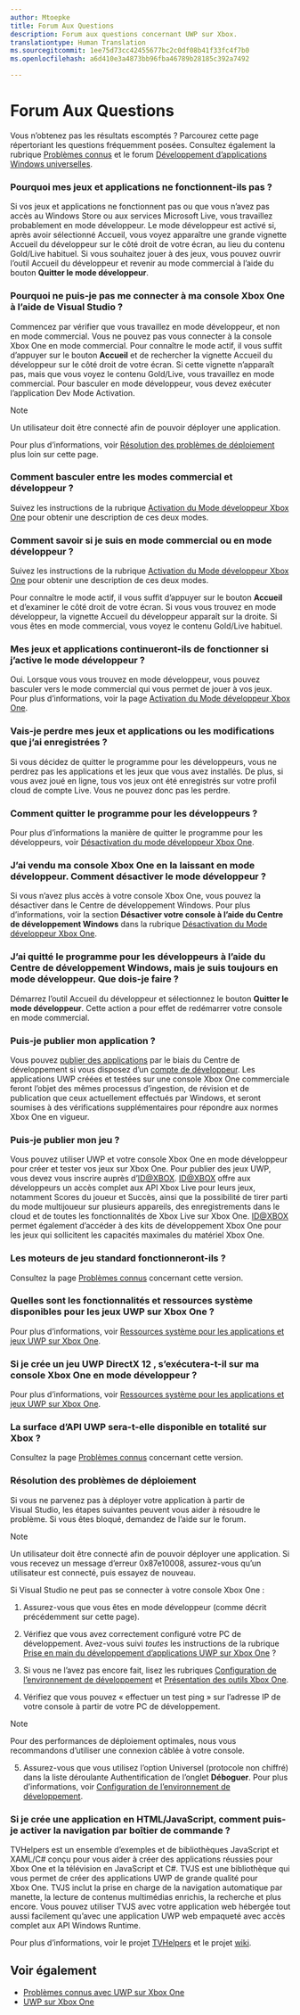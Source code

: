 ```yaml
---
author: Mtoepke
title: Forum Aux Questions
description: Forum aux questions concernant UWP sur Xbox.
translationtype: Human Translation
ms.sourcegitcommit: 1ee75d73cc42455677bc2c0df08b41f33fc4f7b0
ms.openlocfilehash: a6d410e3a4873bb96fba46789b28185c392a7492

---
```


# <a name="frequently-asked-questions"></a>Forum Aux Questions

Vous n’obtenez pas les résultats escomptés ? Parcourez cette page répertoriant les questions fréquemment posées. Consultez également la rubrique [Problèmes connus](known-issues.md) et le forum [Développement d’applications Windows universelles](https://social.msdn.microsoft.com/Forums/windowsapps/en-US/home?forum=wpdevelop). 

### <a name="why-are-my-games-and-apps-not-working"></a>Pourquoi mes jeux et applications ne fonctionnent-ils pas ?

Si vos jeux et applications ne fonctionnent pas ou que vous n’avez pas accès au Windows Store ou aux services Microsoft Live, vous travaillez probablement en mode développeur. Le mode développeur est activé si, après avoir sélectionné Accueil, vous voyez apparaître une grande vignette Accueil du développeur sur le côté droit de votre écran, au lieu du contenu Gold/Live habituel. Si vous souhaitez jouer à des jeux, vous pouvez ouvrir l’outil Accueil du développeur et revenir au mode commercial à l’aide du bouton **Quitter le mode développeur**.

### <a name="why-cant-i-connect-to-my-xbox-one-using-visual-studio"></a>Pourquoi ne puis-je pas me connecter à ma console Xbox One à l’aide de Visual Studio ?

Commencez par vérifier que vous travaillez en mode développeur, et non en mode commercial. Vous ne pouvez pas vous connecter à la console Xbox One en mode commercial. Pour connaître le mode actif, il vous suffit d’appuyer sur le bouton **Accueil** et de rechercher la vignette Accueil du développeur sur le côté droit de votre écran. Si cette vignette n’apparaît pas, mais que vous voyez le contenu Gold/Live, vous travaillez en mode commercial. Pour basculer en mode développeur, vous devez exécuter l’application Dev Mode Activation.

> [!NOTE]
> Un utilisateur doit être connecté afin de pouvoir déployer une application.

Pour plus d’informations, voir [Résolution des problèmes de déploiement](#fixing-deployment-failures) plus loin sur cette page.

### <a name="how-do-i-switch-between-retail-mode-and-developer-mode"></a>Comment basculer entre les modes commercial et développeur ?

Suivez les instructions de la rubrique [Activation du Mode développeur Xbox One](devkit-activation.md) pour obtenir une description de ces deux modes.

### <a name="how-do-i-know-if-i-am-in-retail-mode-or-developer-mode"></a>Comment savoir si je suis en mode commercial ou en mode développeur ?

Suivez les instructions de la rubrique [Activation du Mode développeur Xbox One](devkit-activation.md) pour obtenir une description de ces deux modes. 

Pour connaître le mode actif, il vous suffit d’appuyer sur le bouton **Accueil** et d’examiner le côté droit de votre écran. Si vous vous trouvez en mode développeur, la vignette Accueil du développeur apparaît sur la droite. Si vous êtes en mode commercial, vous voyez le contenu Gold/Live habituel.

### <a name="will-my-games-and-apps-still-work-if-i-activate-developer-mode"></a>Mes jeux et applications continueront-ils de fonctionner si j’active le mode développeur ?

Oui. Lorsque vous vous trouvez en mode développeur, vous pouvez basculer vers le mode commercial qui vous permet de jouer à vos jeux. Pour plus d’informations, voir la page [Activation du Mode développeur Xbox One](devkit-activation.md). 

### <a name="will-i-lose-my-games-and-apps-or-saved-changes"></a>Vais-je perdre mes jeux et applications ou les modifications que j’ai enregistrées ?

Si vous décidez de quitter le programme pour les développeurs, vous ne perdrez pas les applications et les jeux que vous avez installés. De plus, si vous avez joué en ligne, tous vos jeux ont été enregistrés sur votre profil cloud de compte Live. Vous ne pouvez donc pas les perdre.

### <a name="how-do-i-leave-the-developer-program"></a>Comment quitter le programme pour les développeurs ?

Pour plus d’informations la manière de quitter le programme pour les développeurs, voir [Désactivation du mode développeur Xbox One](devkit-deactivation.md).

### <a name="i-sold-my-xbox-one-and-left-it-in-developer-mode-how-do-i-deactivate-developer-mode"></a>J’ai vendu ma console Xbox One en la laissant en mode développeur. Comment désactiver le mode développeur ?

Si vous n’avez plus accès à votre console Xbox One, vous pouvez la désactiver dans le Centre de développement Windows. Pour plus d’informations, voir la section **Désactiver votre console à l’aide du Centre de développement Windows** dans la rubrique [Désactivation du Mode développeur Xbox One](devkit-deactivation.md#deactivate-your-console-using-windows-dev-center). 

### <a name="i-left-the-developer-program-using-windows-dev-center-but-im-in-still-developer-mode-what-do-i-do"></a>J’ai quitté le programme pour les développeurs à l’aide du Centre de développement Windows, mais je suis toujours en mode développeur. Que dois-je faire ?

Démarrez l’outil Accueil du développeur et sélectionnez le bouton **Quitter le mode développeur**. Cette action a pour effet de redémarrer votre console en mode commercial. 

### <a name="can-i-publish-my-app"></a>Puis-je publier mon application ?

Vous pouvez [publier des applications](../publish/index.md) par le biais du Centre de développement si vous disposez d’un [compte de développeur](https://developer.microsoft.com/store/register). Les applications UWP créées et testées sur une console Xbox One commerciale feront l’objet des mêmes processus d’ingestion, de révision et de publication que ceux actuellement effectués par Windows, et seront soumises à des vérifications supplémentaires pour répondre aux normes Xbox One en vigueur.

### <a name="can-i-publish-my-game"></a>Puis-je publier mon jeu ?

Vous pouvez utiliser UWP et votre console Xbox One en mode développeur pour créer et tester vos jeux sur Xbox One. Pour publier des jeux UWP, vous devez vous inscrire auprès d’[ID@XBOX](http://www.xbox.com/Developers/id). 
[ID@XBOX](http://www.xbox.com/Developers/id) offre aux développeurs un accès complet aux API Xbox Live pour leurs jeux, notamment Scores du joueur et Succès, ainsi que la possibilité de tirer parti du mode multijoueur sur plusieurs appareils, des enregistrements dans le cloud et de toutes les fonctionnalités de Xbox Live sur Xbox One. 
[ID@XBOX](http://www.xbox.com/Developers/id) permet également d’accéder à des kits de développement Xbox One pour les jeux qui sollicitent les capacités maximales du matériel Xbox One.

### <a name="will-the-standard-game-engines-work"></a>Les moteurs de jeu standard fonctionneront-ils ?

Consultez la page [Problèmes connus](known-issues.md) concernant cette version.

### <a name="what-capabilities-and-system-resources-are-available-to-uwp-games-on-xbox-one"></a>Quelles sont les fonctionnalités et ressources système disponibles pour les jeux UWP sur Xbox One ? 

Pour plus d’informations, voir [Ressources système pour les applications et jeux UWP sur Xbox One](system-resource-allocation.md).

### <a name="if-i-create-a-directx-12-uwp-game-will-it-run-on-my-xbox-one-in-developer-mode"></a>Si je crée un jeu UWP DirectX 12 , s’exécutera-t-il sur ma console Xbox One en mode développeur ?

Pour plus d’informations, voir [Ressources système pour les applications et jeux UWP sur Xbox One](system-resource-allocation.md).

### <a name="will-the-entire-uwp-api-surface-be-available-on-xbox"></a>La surface d’API UWP sera-t-elle disponible en totalité sur Xbox ?

Consultez la page [Problèmes connus](known-issues.md) concernant cette version.

### <a name="fixing-deployment-failures"></a>Résolution des problèmes de déploiement

Si vous ne parvenez pas à déployer votre application à partir de Visual Studio, les étapes suivantes peuvent vous aider à résoudre le problème. Si vous êtes bloqué, demandez de l’aide sur le forum.

> [!NOTE]
> Un utilisateur doit être connecté afin de pouvoir déployer une application. Si vous recevez un message d’erreur 0x87e10008, assurez-vous qu’un utilisateur est connecté, puis essayez de nouveau.

Si Visual Studio ne peut pas se connecter à votre console Xbox One :

1. Assurez-vous que vous êtes en mode développeur (comme décrit précédemment sur cette page).
2. Vérifiez que vous avez correctement configuré votre PC de développement. Avez-vous suivi *toutes* les instructions de la rubrique [Prise en main du développement d’applications UWP sur Xbox One](getting-started.md) ? 

3. Si vous ne l’avez pas encore fait, lisez les rubriques [Configuration de l’environnement de développement](development-environment-setup.md) et [Présentation des outils Xbox One](introduction-to-xbox-tools.md).

4. Vérifiez que vous pouvez « effectuer un test ping » sur l’adresse IP de votre console à partir de votre PC de développement.
  > [!NOTE]
  > Pour des performances de déploiement optimales, nous vous recommandons d’utiliser une connexion câblée à votre console.

5. Assurez-vous que vous utilisez l’option Universel (protocole non chiffré) dans la liste déroulante Authentification de l’onglet **Déboguer**. Pour plus d’informations, voir [Configuration de l’environnement de développement](development-environment-setup.md).

<!--6. Make sure you are not hitting a PIN pairing issue; see "Visual Studio/Xbox PIN pairing failures" in the [Known Issues](known-issues.md) topic.-->

<!--
If Visual Studio can connect, but deployment is failing (for example you get this error message: "DEP0700 : Registration of the app failed.(0x80073cf9)"):

1. Make sure that your app is not installed by uninstalling it from the Collections app in the Xbox One shell. 

> **Note**&nbsp;&nbsp;Uninstalling your app from Windows Device Portal (WDP) will not resolve the issue.

2. If your issues persist, uninstall your app or game in the Collections app, leave Developer Mode, restart to Retail Mode, and then switch back to Developer Mode. 
This will clear Dev Storage.

3. If your issues persist, follow the steps above and then use **Reset and keep my games & apps** to delete any stored state on your Xbox One. 
Go to Settings > System > Console info & updates > Reset console, and select the **Reset and keep my games & apps** button.

> **Caution**&nbsp;&nbsp;Doing this will delete all saved settings on your Xbox One including wireless settings, user accounts and any game progress that has not been saved to cloud storage.

> **Caution**&nbsp;&nbsp;DO NOT select the **Reset and remove everything** button.
This will delete all of your games, apps, settings and content and deactivate Developer Mode.
-->

### <a name="if-im-building-an-app-using-htmljavascript-how-do-i-enable-gamepad-navigation"></a>Si je crée une application en HTML/JavaScript, comment puis-je activer la navigation par boîtier de commande ?

TVHelpers est un ensemble d’exemples et de bibliothèques JavaScript et XAML/C# conçu pour vous aider à créer des applications réussies pour Xbox One et la télévision en JavaScript et C#. TVJS est une bibliothèque qui vous permet de créer des applications UWP de grande qualité pour Xbox One. TVJS inclut la prise en charge de la navigation automatique par manette, la lecture de contenus multimédias enrichis, la recherche et plus encore. Vous pouvez utiliser TVJS avec votre application web hébergée tout aussi facilement qu’avec une application UWP web empaqueté avec accès complet aux API Windows Runtime.

Pour plus d’informations, voir le projet [TVHelpers](https://github.com/Microsoft/TVHelpers) et le projet [wiki](https://github.com/Microsoft/TVHelpers/wiki).

## <a name="see-also"></a>Voir également
- [Problèmes connus avec UWP sur Xbox One](known-issues.md)
- [UWP sur Xbox One](index.md)



<!--HONumber=Dec16_HO1-->



